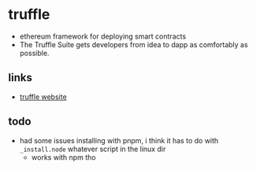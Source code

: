 # truffle

- ethereum framework for deploying smart contracts
- The Truffle Suite gets developers from idea to dapp as comfortably as possible.

## links

- [truffle website](https://trufflesuite.com/)

## todo

- had some issues installing with pnpm, i think it has to do with `_install.node` whatever script in the linux dir
  - works with npm tho
